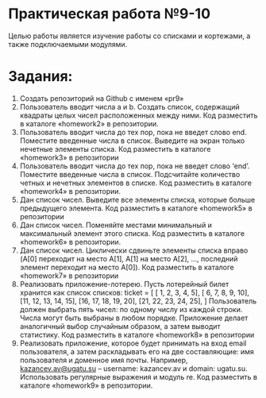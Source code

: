 # Практическая работа №9-10
Целью работы является изучение работы со списками и кортежами,
а также подключаемыми модулями. 
# Задания:
1. Создать репозиторий на Github с именем «pr9»
2. Пользователь вводит числа a и b. Создать список, содержащий
квадраты целых чисел расположенных между ними. Код разместить
в каталоге «homework2» в репозитории.
3. Пользователь вводит числа до тех пор, пока не введет слово end.
Поместите введенные числа в список. Выведите на экран только
нечетные элементы списка. Код разместить в каталоге «homework3»
в репозитории
4. Пользователь вводит числа до тех пор, пока не введет слово ‘end’.
Поместите введенные числа в список. Подсчитайте количество
четных и нечетных элементов в списке. Код разместить в каталоге
«homework4» в репозитории.
5. Дан список чисел. Выведите все элементы списка, которые больше
предыдущего элемента. Код разместить в каталоге «homework5» в
репозитории
6. Дан список чисел. Поменяйте местами минимальный и
максимальный элемент этого списка. Код разместить в каталоге
«homework6» в репозитории.
7. Дан список чисел. Циклически сдвиньте элементы списка вправо
(A[0] переходит на место A[1], A[1] на место A[2], …, последний
элемент переходит на место A[0]). Код разместить в каталоге
«homework7» в репозитории
8. Реализовать приложение-лотерею. Пусть лотерейный билет
хранится как список списков:
ticket = [
 [ 1, 2, 3, 4, 5],
 [ 6, 7, 8, 9, 10],
 [11, 12, 13, 14, 15],
 [16, 17, 18, 19, 20],
 [21, 22, 23, 24, 25],
]
Пользователь должен выбрать пять чисел: по одному числу из
каждой строки. Числа могут быть выбраны в любом порядке.
Приложение делает аналогичный выбор случайным образом, а затем
выводит статистику. Код разместить в каталоге «homework8» в
репозитории
9. Реализовать приложение, которое будет принимать на вход email
пользователя, а затем раскладывать его на две составляющие: имя
пользователя и доменное имя почты. Например,
kazancev.av@ugatu.su – username: kazancev.av и domain: ugatu.su.
Использовать регулярные выражения и модуль re. Код разместить в
каталоге «homework9» в репозитории.

